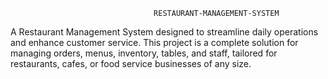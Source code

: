                                     RESTAURANT-MANAGEMENT-SYSTEM
A Restaurant Management System designed to streamline daily operations and enhance customer service.
This project is a complete solution for managing orders, menus, inventory, tables, and staff, tailored for restaurants, cafes, or food service businesses of any size.
